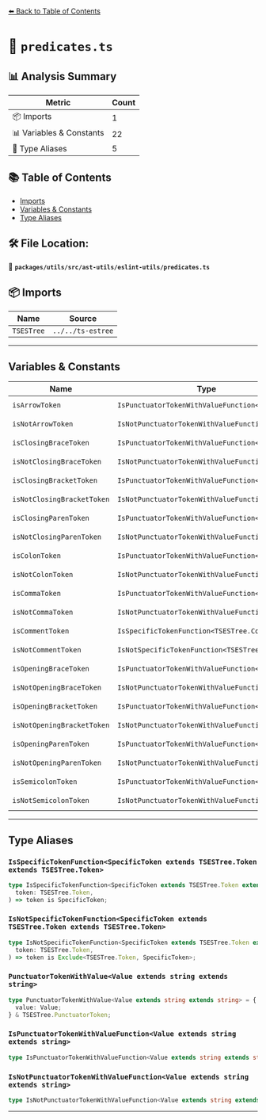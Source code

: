 [⬅️ Back to Table of Contents](../../../../../index.md)

# 📄 `predicates.ts`

## 📊 Analysis Summary

| Metric | Count |
|--------|-------|
| 📦 Imports | 1 |
| 📊 Variables & Constants | 22 |
| 📑 Type Aliases | 5 |

## 📚 Table of Contents

- [Imports](#imports)
- [Variables & Constants](#variables-constants)
- [Type Aliases](#type-aliases)

## 🛠️ File Location:
📂 **`packages/utils/src/ast-utils/eslint-utils/predicates.ts`**

## 📦 Imports

| Name | Source |
|------|--------|
| `TSESTree` | `../../ts-estree` |


---

## Variables & Constants

| Name | Type | Kind | Value | Exported |
|------|------|------|-------|----------|
| `isArrowToken` | `IsPunctuatorTokenWithValueFunction<Value>` | const | `eslintUtils.isArrowToken as IsPunctuatorTokenWithValueFunction<'=>'>` | ✓ |
| `isNotArrowToken` | `IsNotPunctuatorTokenWithValueFunction<Value>` | const | `eslintUtils.isNotArrowToken as IsNotPunctuatorTokenWithValueFunction<'=>'>` | ✓ |
| `isClosingBraceToken` | `IsPunctuatorTokenWithValueFunction<Value>` | const | `eslintUtils.isClosingBraceToken as IsPunctuatorTokenWithValueFunction<'}'>` | ✓ |
| `isNotClosingBraceToken` | `IsNotPunctuatorTokenWithValueFunction<Value>` | const | `eslintUtils.isNotClosingBraceToken as IsNotPunctuatorTokenWithValueFunction<'}'>` | ✓ |
| `isClosingBracketToken` | `IsPunctuatorTokenWithValueFunction<Value>` | const | `eslintUtils.isClosingBracketToken as IsPunctuatorTokenWithValueFunction<']'>` | ✓ |
| `isNotClosingBracketToken` | `IsNotPunctuatorTokenWithValueFunction<Value>` | const | `eslintUtils.isNotClosingBracketToken as IsNotPunctuatorTokenWithValueFunction<']'>` | ✓ |
| `isClosingParenToken` | `IsPunctuatorTokenWithValueFunction<Value>` | const | `eslintUtils.isClosingParenToken as IsPunctuatorTokenWithValueFunction<')'>` | ✓ |
| `isNotClosingParenToken` | `IsNotPunctuatorTokenWithValueFunction<Value>` | const | `eslintUtils.isNotClosingParenToken as IsNotPunctuatorTokenWithValueFunction<')'>` | ✓ |
| `isColonToken` | `IsPunctuatorTokenWithValueFunction<Value>` | const | `eslintUtils.isColonToken as IsPunctuatorTokenWithValueFunction<':'>` | ✓ |
| `isNotColonToken` | `IsNotPunctuatorTokenWithValueFunction<Value>` | const | `eslintUtils.isNotColonToken as IsNotPunctuatorTokenWithValueFunction<':'>` | ✓ |
| `isCommaToken` | `IsPunctuatorTokenWithValueFunction<Value>` | const | `eslintUtils.isCommaToken as IsPunctuatorTokenWithValueFunction<','>` | ✓ |
| `isNotCommaToken` | `IsNotPunctuatorTokenWithValueFunction<Value>` | const | `eslintUtils.isNotCommaToken as IsNotPunctuatorTokenWithValueFunction<','>` | ✓ |
| `isCommentToken` | `IsSpecificTokenFunction<TSESTree.Comment>` | const | `eslintUtils.isCommentToken as IsSpecificTokenFunction<TSESTree.Comment>` | ✓ |
| `isNotCommentToken` | `IsNotSpecificTokenFunction<TSESTree.Comment>` | const | `eslintUtils.isNotCommentToken as IsNotSpecificTokenFunction<TSESTree.Comment>` | ✓ |
| `isOpeningBraceToken` | `IsPunctuatorTokenWithValueFunction<Value>` | const | `eslintUtils.isOpeningBraceToken as IsPunctuatorTokenWithValueFunction<'{'>` | ✓ |
| `isNotOpeningBraceToken` | `IsNotPunctuatorTokenWithValueFunction<Value>` | const | `eslintUtils.isNotOpeningBraceToken as IsNotPunctuatorTokenWithValueFunction<'{'>` | ✓ |
| `isOpeningBracketToken` | `IsPunctuatorTokenWithValueFunction<Value>` | const | `eslintUtils.isOpeningBracketToken as IsPunctuatorTokenWithValueFunction<'['>` | ✓ |
| `isNotOpeningBracketToken` | `IsNotPunctuatorTokenWithValueFunction<Value>` | const | `eslintUtils.isNotOpeningBracketToken as IsNotPunctuatorTokenWithValueFunction<'['>` | ✓ |
| `isOpeningParenToken` | `IsPunctuatorTokenWithValueFunction<Value>` | const | `eslintUtils.isOpeningParenToken as IsPunctuatorTokenWithValueFunction<'('>` | ✓ |
| `isNotOpeningParenToken` | `IsNotPunctuatorTokenWithValueFunction<Value>` | const | `eslintUtils.isNotOpeningParenToken as IsNotPunctuatorTokenWithValueFunction<'('>` | ✓ |
| `isSemicolonToken` | `IsPunctuatorTokenWithValueFunction<Value>` | const | `eslintUtils.isSemicolonToken as IsPunctuatorTokenWithValueFunction<';'>` | ✓ |
| `isNotSemicolonToken` | `IsNotPunctuatorTokenWithValueFunction<Value>` | const | `eslintUtils.isNotSemicolonToken as IsNotPunctuatorTokenWithValueFunction<';'>` | ✓ |


---

## Type Aliases

### `IsSpecificTokenFunction<SpecificToken extends TSESTree.Token extends TSESTree.Token>`

```ts
type IsSpecificTokenFunction<SpecificToken extends TSESTree.Token extends TSESTree.Token> = (
  token: TSESTree.Token,
) => token is SpecificToken;
```

### `IsNotSpecificTokenFunction<SpecificToken extends TSESTree.Token extends TSESTree.Token>`

```ts
type IsNotSpecificTokenFunction<SpecificToken extends TSESTree.Token extends TSESTree.Token> = (
  token: TSESTree.Token,
) => token is Exclude<TSESTree.Token, SpecificToken>;
```

### `PunctuatorTokenWithValue<Value extends string extends string>`

```ts
type PunctuatorTokenWithValue<Value extends string extends string> = {
  value: Value;
} & TSESTree.PunctuatorToken;
```

### `IsPunctuatorTokenWithValueFunction<Value extends string extends string>`

```ts
type IsPunctuatorTokenWithValueFunction<Value extends string extends string> = IsSpecificTokenFunction<PunctuatorTokenWithValue<Value>>;
```

### `IsNotPunctuatorTokenWithValueFunction<Value extends string extends string>`

```ts
type IsNotPunctuatorTokenWithValueFunction<Value extends string extends string> = IsNotSpecificTokenFunction<PunctuatorTokenWithValue<Value>>;
```


---